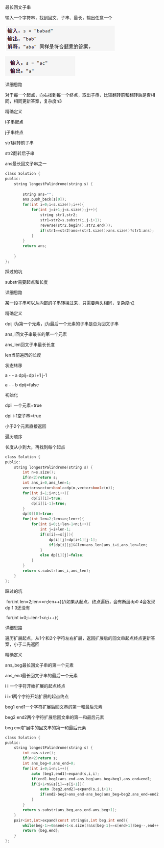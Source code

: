最长回文子串

输入一个字符串，找到回文、子串、最长，输出任意一个

![img](image/1627211675640.png)

![img](image/1627211680379.png)

详细思路

对于每一个起点，向右找到每一个终点，取出子串，比较翻转前和翻转后是否相同，相同更新答案，复杂度n3

精确定义

i子串起点

j子串终点

str1翻转前子串

str2翻转后子串

ans最长回文子串之一

```c
class Solution {
public:
    string longestPalindrome(string s) {

        string ans="";
        ans.push_back(s[0]);
        for(int i=0;i<s.size();i++){
            for(int j=i+1;j<s.size();j++){
                string str1,str2;
                str1=str2=s.substr(i,j-i+1);
                reverse(str2.begin(),str2.end());
                if(str1==str2)ans=(str1.size()>ans.size()?str1:ans);
            }
        }
        return ans;

    }
};
```





踩过的坑

substr需要起点和长度

详细思路

某一段子串可以从内部的子串转换过来，只需要两头相同，复杂度n2

精确定义

dpij i为第一个元素，j为最后一个元素的子串是否为回文子串

ans_i回文子串最长的第一个元素

ans_len回文子串最长长度

len当前遍历的长度

状态转移

a - - a dpij=dp i+1 j-1

a - - b dpij=false

初始化

dpii 一个元素=true

dpi i-1空子串=true

小于2个元素直接返回

遍历顺序

长度从小到大，再找到每个起点

```c
class Solution {
public:
    string longestPalindrome(string s) {
        int n=s.size();
        if(n<2)return s;
        int ans_i=0,ans_len=1;
        vector<vector<bool>>dp(n,vector<bool>(n));
        for(int i=1;i<n;i++){
            dp[i][i]=true;
            dp[i][i-1]=true;
        }
        dp[0][0]=true;
        for(int len=2;len<=n;len++){
            for(int i=0;i+len-1<n;i++){
                int j=i+len-1;
                if(s[i]==s[j]){
                    dp[i][j]=dp[i+1][j-1];
                    if(dp[i][j]&&len>ans_len)ans_i=i,ans_len=len;
                }
                else dp[i][j]=false;
            }
        }
        return s.substr(ans_i,ans_len);
    }
};
```



踩过的坑

​    for(int len=2;len<=n;len++){//如果从起点、终点遍历，会有断层dp0 4会发现dp 1 3还没有

​      for(int i=0;i+len-1<n;i++){

详细思路

遍历扩展起点，从1个和2个字符左右扩展，返回扩展后的回文串起点终点更新答案，小于二先返回

精确定义

ans_beg最长回文子串的第一个元素

ans_end最长回文子串的最后一个元素

i i 一个字符开始扩展的起点终点

i i+1两个字符开始扩展的起点终点

beg1 end1一个字符扩展后回文串的第一和最后元素

beg2 end2两个字符扩展后回文串的第一和最后元素

beg end扩展中的回文串的第一和最后元素

```c
class Solution {
public:
    string longestPalindrome(string s) {
        int n=s.size();
        if(n<2)return s;
        int ans_beg=0,ans_end=0;
        for(int i=0;i<n;i++){
            auto [beg1,end1]=expand(s,i,i);
            if(end1-beg1>ans_end-ans_beg)ans_beg=beg1,ans_end=end1;
            if(i+1<n&&s[i]==s[i+1]){
                auto [beg2,end2]=expand(s,i,i+1);
                if(end2-beg2>ans_end-ans_beg)ans_beg=beg2,ans_end=end2;
            }
        }
        return s.substr(ans_beg,ans_end-ans_beg+1);
    }
    pair<int,int>expand(const string&s,int beg,int end){
        while(beg-1>=0&&end+1<s.size()&&s[beg-1]==s[end+1])beg--,end++;
        return {beg,end};
    }
};
```

